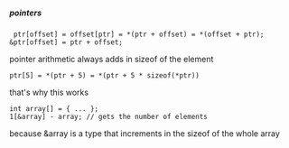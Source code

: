 ##### _pointers_
```
 ptr[offset] = offset[ptr] = *(ptr + offset) = *(offset + ptr);
&ptr[offset] = ptr + offset;
```

pointer arithmetic always adds in sizeof of the element
```
ptr[5] = *(ptr + 5) = *(ptr + 5 * sizeof(*ptr))
```

that's why this works
```
int array[] = { ... };
1[&array] - array; // gets the number of elements
```
because &array is a type that increments in the sizeof of the whole array
